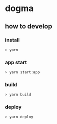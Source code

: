 # dogma

## how to develop

### install

```bash
> yarn
```

### app start

```bash
> yarn start:app
```

### build

```bash
> yarn build
```

### deploy

```bash
> yarn deploy
```
